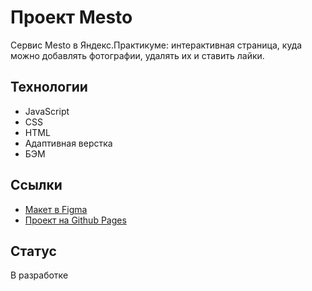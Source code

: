 # Проект Mesto
Сервис Mesto в Яндекс.Практикуме: интерактивная страница, куда можно добавлять фотографии, удалять их и ставить лайки.


## Технологии
* JavaScript
* CSS
* HTML
* Адаптивная верстка
* БЭМ


## Ссылки
* [Макет в Figma](https://www.figma.com/file/2cn9N9jSkmxD84oJik7xL7/JavaScript.-Sprint-4?node-id=0%3A1)
* [Проект на Github Pages](https://gagarinkomar.github.io/mesto-project-bootcamp/)


## Статус
В разработке